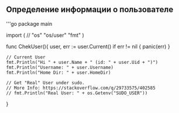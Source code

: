 ## Oпределение информации о пользователе

'''go
 package main 

import (
	// "os"
    "os/user"
    "fmt"
 )


 func ChekUser(){
 	user, err := user.Current()
    if err != nil {
        panic(err)
    }

    // Current User
    fmt.Println("Hi " + user.Name + " (id: " + user.Uid + ")")
    fmt.Println("Username: " + user.Username)
    fmt.Println("Home Dir: " + user.HomeDir)

    // Get "Real" User under sudo.
    // More Info: https://stackoverflow.com/q/29733575/402585
    // fmt.Println("Real User: " + os.Getenv("SUDO_USER"))
 }
 ```
